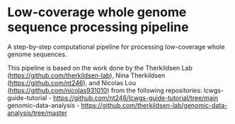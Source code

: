 # Low-coverage whole genome sequence processing pipeline
A step-by-step computational pipeline for processing low-coverage whole genome sequences.

This pipeline is based on the work done by the Therkildsen Lab (https://github.com/therkildsen-lab), Nina Therkildsen (https://github.com/nt246), and Nicolas Lou (https://github.com/nicolas931010) from the following repositories:
lcwgs-guide-tutorial - https://github.com/nt246/lcwgs-guide-tutorial/tree/main
genomic-data-analysis - https://github.com/therkildsen-lab/genomic-data-analysis/tree/master
